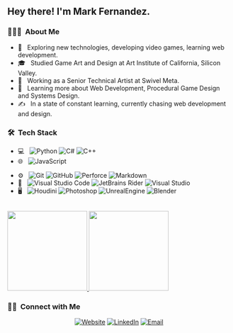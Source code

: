 

<h2> Hey there! I'm Mark Fernandez.</h2>

<h3> 👨🏻‍💻 &nbsp;About Me </h3>

- 🤔 &nbsp; Exploring new technologies, developing video games, learning web development.
- 🎓 &nbsp; Studied Game Art and Design at Art Institute of California, Silicon Valley.
- 💼 &nbsp; Working as a Senior Technical Artist at Swivel Meta.
- 🌱 &nbsp; Learning more about Web Development, Procedural Game Design and Systems Design.
- ✍️ &nbsp; In a state of constant learning, currently chasing web development and design.

<h3> 🛠 &nbsp;Tech Stack</h3>

- 💻 &nbsp;
  ![Python](https://img.shields.io/badge/-Python-333333?style=flat&logo=python)
  ![C#](https://img.shields.io/badge/C%23-333333?style=flat&logo=c-sharp&logoColor=007396)
  ![C++](https://img.shields.io/badge/-C++-333333?style=flat&logo=C%2B%2B&logoColor=00599C)
- 🌐 &nbsp;
  ![JavaScript](https://img.shields.io/badge/-JavaScript-333333?style=flat&logo=javascript)
<!--   ![HTML5](https://img.shields.io/badge/-HTML5-333333?style=flat&logo=HTML5)
  ![CSS](https://img.shields.io/badge/-CSS-333333?style=flat&logo=CSS3&logoColor=1572B6)
  ![Bootstrap](https://img.shields.io/badge/-Bootstrap-333333?style=flat&logo=bootstrap&logoColor=563D7C)
  ![Node.js](https://img.shields.io/badge/-Node.js-333333?style=flat&logo=node.js)
  ![React](https://img.shields.io/badge/-React-333333?style=flat&logo=react) -->
<!-- - 🛢 &nbsp;
  ![MySQL](https://img.shields.io/badge/-MySQL-333333?style=flat&logo=mysql)
  ![MongoDB](https://img.shields.io/badge/-MongoDB-333333?style=flat&logo=mongodb) -->
- ⚙️ &nbsp;
  ![Git](https://img.shields.io/badge/-Git-333333?style=flat&logo=git)
  ![GitHub](https://img.shields.io/badge/-GitHub-333333?style=flat&logo=github)
  ![Perforce](https://img.shields.io/badge/-Perforce-333333?style=flat&logo=perforce)
  ![Markdown](https://img.shields.io/badge/-Markdown-333333?style=flat&logo=markdown)
- 🔧 &nbsp;
  ![Visual Studio Code](https://img.shields.io/badge/-Visual%20Studio%20Code-333333?style=flat&logo=visual-studio-code&logoColor=007ACC)
  ![JetBrains Rider](https://img.shields.io/badge/Rider-333333?style=flat&logo=rider)
  ![Visual Studio](https://img.shields.io/badge/Visual_Studio-333333?style=flat&logo=visualstudio&logoColor=2C2255)
- 🖥 &nbsp;
  ![Houdini](https://img.shields.io/badge/-Houdini-333333?style=flat&logo=houdini)
  ![Photoshop](https://img.shields.io/badge/-Photoshop-333333?style=flat&logo=adobe-photoshop)
  ![UnrealEngine](https://img.shields.io/badge/-Unreal%20Engine-333333?style=flat&logo=unrealengine)
  ![Blender](https://img.shields.io/badge/-Blender-333333?style=flat&logo=blender)

<br/>

<a href="https://github.com/mfernandez4">
  <img height="180em" src="https://github-readme-stats.vercel.app/api?username=mfernandez4&theme=dark&show_icons=true&include_all_commits=true&count_private=true" />
  <img height="180em" src="https://github-readme-stats.vercel.app/api/top-langs/?username=mfernandez4&theme=dark&layout=compact&langs_count=10" />
</a>

<br/>

<h3> 🤝🏻 &nbsp;Connect with Me </h3>

<p align="center">
<a href="https://www.sweetpixeldreams.dev/"><img alt="Website" src="https://img.shields.io/badge/Website-www.sweetpixeldreams.dev-blue?style=flat-square&logo=google-chrome"></a>
<a href="https://www.linkedin.com/in/mark-fernandez/"><img alt="LinkedIn" src="https://img.shields.io/badge/LinkedIn-Mark%20Fernandez-blue?style=flat-square&logo=linkedin"></a>
<a href="mailto:mfernandez9190@gmail.com"><img alt="Email" src="https://img.shields.io/badge/Email-mfernandez9190@gmail.com-blue?style=flat-square&logo=gmail"></a>
</p>
